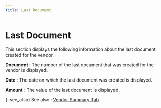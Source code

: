 ```yaml
---
title: Last Document
---
```


# Last Document


This section displays the following information about the last document  created for the vendor.


**Document**
: The number of the last document that was created  for the vendor is displayed.


**Date**
: The date on which the last document was created  is displayed.


**Amount**
: The value of the last document is displayed.


{:.see_also}
See also
: [Vendor  Summary Tab]({{site.mv_baseurl}}/profile-options/info/history/account-summary/vendor_summary_account_summary_history_additional_browser_options_vendor_profile.html)
